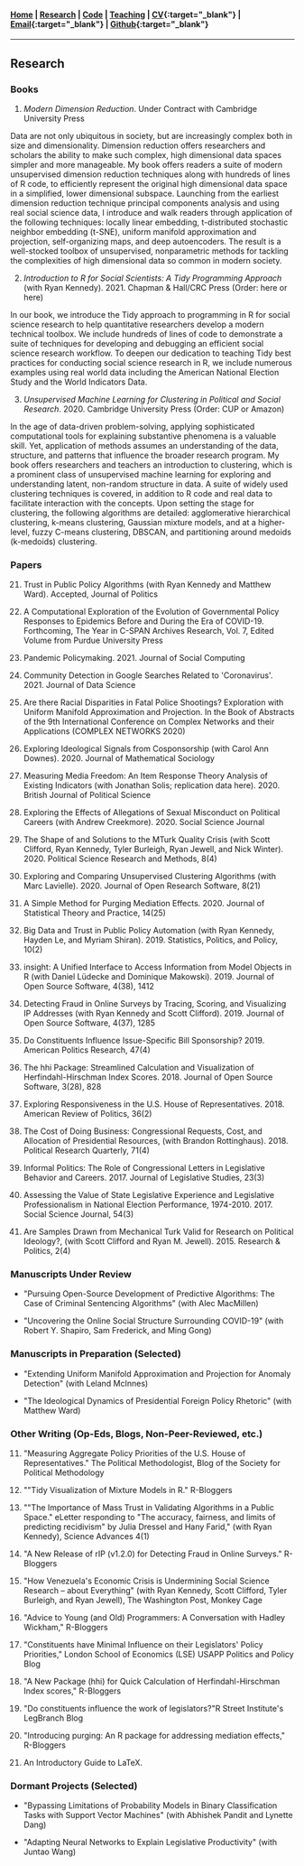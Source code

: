 #### [Home](https://pdwaggoner.github.io) | [Research](/Research.md) | [Code](/Code.md) | [Teaching](/Teach.md) | [CV](https://www.dropbox.com/s/ikt228v5lmobro2/Philip%20Waggoner_CV.pdf?dl=0){:target="_blank"} | [Email](mailto:pdwaggoner@uchicago.edu){:target="_blank"} | [Github](https://github.com/pdwaggoner){:target="_blank"} 
___________

## Research

### Books

1. *Modern Dimension Reduction*. Under Contract with Cambridge University Press

Data are not only ubiquitous in society, but are increasingly complex both in size and dimensionality. Dimension reduction offers researchers and scholars the ability to make such complex, high dimensional data spaces simpler and more manageable. My book offers readers a suite of modern unsupervised dimension reduction techniques along with hundreds of lines of R code, to efficiently represent the original high dimensional data space in a simplified, lower dimensional subspace. Launching from the earliest dimension reduction technique principal components analysis and using real social science data, I introduce and walk readers through application of the following techniques: locally linear embedding, t-distributed stochastic neighbor embedding (t-SNE), uniform manifold approximation and projection, self-organizing maps, and deep autoencoders. The result is a well-stocked toolbox of unsupervised, nonparametric methods for tackling the complexities of high dimensional data so common in modern society.


2. *Introduction to R for Social Scientists: A Tidy Programming Approach* (with Ryan Kennedy). 2021. Chapman & Hall/CRC Press (Order: here or here)

In our book, we introduce the Tidy approach to programming in R for social science research to help quantitative researchers develop a modern technical toolbox. We include hundreds of lines of code to demonstrate a suite of techniques for developing and debugging an efficient social science research workflow. To deepen our dedication to teaching Tidy best practices for conducting social science research in R, we include numerous examples using real world data including the American National Election Study and the World Indicators Data.


3. *Unsupervised Machine Learning for Clustering in Political and Social Research*. 2020. Cambridge University Press (Order: CUP or Amazon)

In the age of data-driven problem-solving, applying sophisticated computational tools for explaining substantive phenomena is a valuable skill. Yet, application of methods assumes an understanding of the data, structure, and patterns that influence the broader research program. My book offers researchers and teachers an introduction to clustering, which is a prominent class of unsupervised machine learning for exploring and understanding latent, non-random structure in data. A suite of widely used clustering techniques is covered, in addition to R code and real data to facilitate interaction with the concepts. Upon setting the stage for clustering, the following algorithms are detailed: agglomerative hierarchical clustering, k-means clustering, Gaussian mixture models, and at a higher-level, fuzzy C-means clustering, DBSCAN, and partitioning around medoids (k-medoids) clustering.


### Papers

21. Trust in Public Policy Algorithms (with Ryan Kennedy and Matthew Ward). Accepted, Journal of Politics

20. A Computational Exploration of the Evolution of Governmental Policy Responses to Epidemics Before and During the Era of COVID-19. Forthcoming, The Year in C-SPAN Archives Research, Vol. 7, Edited Volume from Purdue University Press

19. Pandemic Policymaking. 2021. Journal of Social Computing

18. Community Detection in Google Searches Related to 'Coronavirus'. 2021. Journal of Data Science

17. Are there Racial Disparities in Fatal Police Shootings? Exploration with Uniform Manifold Approximation and Projection. In the Book of Abstracts of the 9th International Conference on Complex Networks and their Applications (COMPLEX NETWORKS 2020)

16. Exploring Ideological Signals from Cosponsorship (with Carol Ann Downes). 2020. Journal of Mathematical Sociology

15. Measuring Media Freedom: An Item Response Theory Analysis of Existing Indicators (with Jonathan Solis; replication data here). 2020. British Journal of Political Science

14. Exploring the Effects of Allegations of Sexual Misconduct on Political Careers (with Andrew Creekmore). 2020. Social Science Journal

13. The Shape of and Solutions to the MTurk Quality Crisis (with Scott Clifford, Ryan Kennedy, Tyler Burleigh, Ryan Jewell, and Nick Winter). 2020. Political Science Research and Methods, 8(4)

12. Exploring and Comparing Unsupervised Clustering Algorithms (with Marc Lavielle). 2020. Journal of Open Research Software, 8(21)

11. A Simple Method for Purging Mediation Effects. 2020. Journal of Statistical Theory and Practice, 14(25)

10. Big Data and Trust in Public Policy Automation (with Ryan Kennedy, Hayden Le, and Myriam Shiran). 2019. Statistics, Politics, and Policy, 10(2)

9. insight: A Unified Interface to Access Information from Model Objects in R (with Daniel Lüdecke and Dominique Makowski). 2019. Journal of Open Source Software, 4(38), 1412

8. Detecting Fraud in Online Surveys by Tracing, Scoring, and Visualizing IP Addresses (with Ryan Kennedy and Scott Clifford). 2019. Journal of Open Source Software, 4(37), 1285

7. Do Constituents Influence Issue-Specific Bill Sponsorship? 2019. American Politics Research, 47(4)

6. The hhi Package: Streamlined Calculation and Visualization of Herfindahl-Hirschman Index Scores. 2018. Journal of Open Source Software, 3(28), 828

5. Exploring Responsiveness in the U.S. House of Representatives. 2018. American Review of Politics, 36(2)

4. The Cost of Doing Business: Congressional Requests, Cost, and Allocation of Presidential Resources, (with Brandon Rottinghaus). 2018. Political Research Quarterly, 71(4)

3. Informal Politics: The Role of Congressional Letters in Legislative Behavior and Careers. 2017. Journal of Legislative Studies, 23(3)

2. Assessing the Value of State Legislative Experience and Legislative Professionalism in National Election Performance, 1974-2010. 2017. Social Science Journal, 54(3)

1. Are Samples Drawn from Mechanical Turk Valid for Research on Political Ideology?, (with Scott Clifford and Ryan M. Jewell). 2015. Research & Politics, 2(4)

### Manuscripts Under Review

- "Pursuing Open-Source Development of Predictive Algorithms: The Case of Criminal Sentencing Algorithms" (with Alec MacMillen)

- "Uncovering the Online Social Structure Surrounding COVID-19" (with Robert Y. Shapiro, Sam Frederick, and Ming Gong)

### Manuscripts in Preparation (Selected)

- "Extending Uniform Manifold Approximation and Projection for Anomaly Detection" (with Leland McInnes)

- "The Ideological Dynamics of Presidential Foreign Policy Rhetoric" (with Matthew Ward)

### Other Writing (Op-Eds, Blogs, Non-Peer-Reviewed, etc.)

11. "Measuring Aggregate Policy Priorities of the U.S. House of Representatives." The Political Methodologist, Blog of the Society for Political Methodology

10. ""Tidy Visualization of Mixture Models in R." R-Bloggers

9. ""The Importance of Mass Trust in Validating Algorithms in a Public Space." eLetter responding to "The accuracy, fairness, and limits of predicting recidivism" by Julia Dressel and Hany Farid," (with Ryan Kennedy), Science Advances 4(1)

8. "A New Release of rIP (v1.2.0) for Detecting Fraud in Online Surveys." R-Bloggers

7. "How Venezuela's Economic Crisis is Undermining Social Science Research – about Everything" (with Ryan Kennedy, Scott Clifford, Tyler Burleigh, and Ryan Jewell), The Washington Post, Monkey Cage

6. "Advice to Young (and Old) Programmers: A Conversation with Hadley Wickham," R-Bloggers

5. "Constituents have Minimal Influence on their Legislators' Policy Priorities," London School of Economics (LSE) USAPP Politics and Policy Blog

4. "A New Package (hhi) for Quick Calculation of Herfindahl-Hirschman Index scores," R-Bloggers

3. "Do constituents influence the work of legislators?"R Street Institute's LegBranch Blog

2. "Introducing purging: An R package for addressing mediation effects," R-Bloggers

1. An Introductory Guide to LaTeX.

### Dormant Projects (Selected)

- "Bypassing Limitations of Probability Models in Binary Classification Tasks with Support Vector Machines" (with Abhishek Pandit and Lynette Dang)

- "Adapting Neural Networks to Explain Legislative Productivity" (with Juntao Wang)
